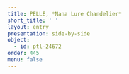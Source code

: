 ```yaml
---
title: PELLE, *Nana Lure Chandelier*
short_title: ' '
layout: entry
presentation: side-by-side
object:
  - id: ptl-24672
order: 445
menu: false
---
```

